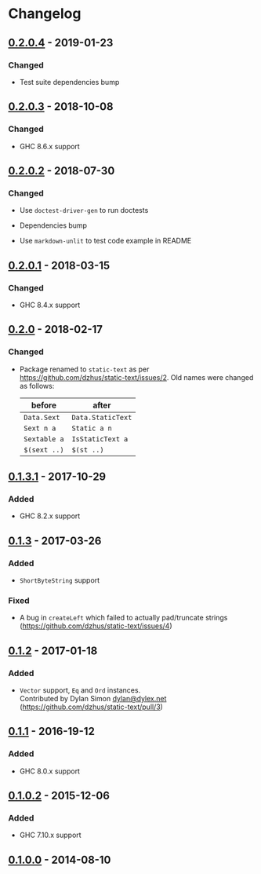 # Changelog

## [0.2.0.4] - 2019-01-23

### Changed

- Test suite dependencies bump

## [0.2.0.3] - 2018-10-08

### Changed

- GHC 8.6.x support

## [0.2.0.2] - 2018-07-30

### Changed

- Use `doctest-driver-gen` to run doctests

- Dependencies bump

- Use `markdown-unlit` to test code example in README

## [0.2.0.1] - 2018-03-15

### Changed

- GHC 8.4.x support

## [0.2.0] - 2018-02-17

### Changed

- Package renamed to `static-text` as per
  <https://github.com/dzhus/static-text/issues/2>. Old names were
  changed as follows:

    | before       | after             |
    |--------------|-------------------|
    | `Data.Sext`  | `Data.StaticText` |
    | `Sext n a`   | `Static a n`      |
    | `Sextable a` | `IsStaticText a`  |
    | `$(sext ..)` | `$(st ..)`        |

## [0.1.3.1] - 2017-10-29

### Added

- GHC 8.2.x support

## [0.1.3] - 2017-03-26

### Added

- `ShortByteString` support

### Fixed

- A bug in `createLeft` which failed to actually pad/truncate strings
  (<https://github.com/dzhus/static-text/issues/4>)

## [0.1.2] - 2017-01-18

### Added

- `Vector` support, `Eq` and `Ord` instances. \
  Contributed by Dylan Simon <dylan@dylex.net>
  (<https://github.com/dzhus/static-text/pull/3>)

## [0.1.1] - 2016-19-12

### Added

- GHC 8.0.x support

## [0.1.0.2] - 2015-12-06

### Added

- GHC 7.10.x support

## [0.1.0.0] - 2014-08-10

[0.2.0.4]: https://github.com/dzhus/static-text/compare/0.2.0.3...0.2.0.4
[0.2.0.3]: https://github.com/dzhus/static-text/compare/0.2.0.2...0.2.0.3
[0.2.0.2]: https://github.com/dzhus/static-text/compare/0.2.0.1...0.2.0.2
[0.2.0.1]: https://github.com/dzhus/static-text/compare/0.2.0...0.2.0.1
[0.2.0]:   https://github.com/dzhus/static-text/compare/0.1.3.1...0.2.0
[0.1.3.1]: https://github.com/dzhus/static-text/compare/0.1.3...0.1.3.1
[0.1.3]:   https://github.com/dzhus/static-text/compare/0.1.2...0.1.3
[0.1.2]:   https://github.com/dzhus/static-text/compare/0.1.1...0.1.2
[0.1.1]:   https://github.com/dzhus/static-text/compare/0.1.0.2...0.1.1
[0.1.0.2]: https://github.com/dzhus/static-text/compare/0.1.0.0...0.1.0.2
[0.1.0.0]: https://github.com/dzhus/static-text/tree/0.1.0.0

